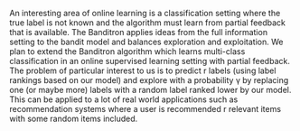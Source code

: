 An interesting area of online learning is a classification setting where the true label is not
known and the algorithm must learn from partial feedback that is available. The Banditron
applies ideas from the full information setting to the bandit model and balances exploration
and exploitation. We plan to extend the Banditron algorithm which learns multi-class
classification in an online supervised learning setting with partial feedback. The problem of
particular interest to us is to predict r labels (using label rankings based on our model) and
explore with a probability γ by replacing one (or maybe more) labels with a random label
ranked lower by our model. This can be applied to a lot of real world applications such as
recommendation systems where a user is recommended r relevant items with some random
items included.
